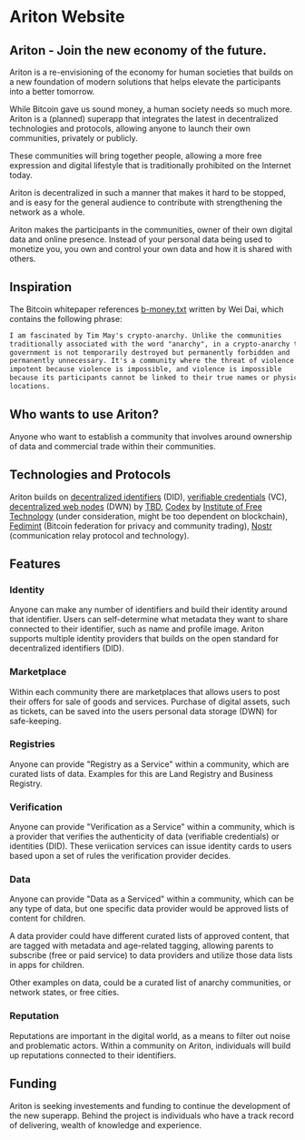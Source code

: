 # Ariton Website

## Ariton - Join the new economy of the future.

Ariton is a re-envisioning of the economy for human societies that builds on a new foundation of modern solutions that helps elevate the participants into a better tomorrow.

While Bitcoin gave us sound money, a human society needs so much more. Ariton is a (planned) superapp that integrates the latest in decentralized technologies and protocols, allowing anyone to launch their own communities, privately or publicly.

These communities will bring together people, allowing a more free expression and digital lifestyle that is traditionally prohibited on the Internet today.

Ariton is decentralized in such a manner that makes it hard to be stopped, and is easy for the general audience to contribute with strengthening the network as a whole.

Ariton makes the participants in the communities, owner of their own digital data and online presence. Instead of your personal data being used to monetize you, you own and control your own data and how it is shared with others.

## Inspiration

The Bitcoin whitepaper references [b-money.txt](http://www.weidai.com/bmoney.txt) written by Wei Dai, which contains the following phrase:

```txt
I am fascinated by Tim May's crypto-anarchy. Unlike the communities
traditionally associated with the word "anarchy", in a crypto-anarchy the
government is not temporarily destroyed but permanently forbidden and
permanently unnecessary. It's a community where the threat of violence is
impotent because violence is impossible, and violence is impossible
because its participants cannot be linked to their true names or physical
locations.
```

## Who wants to use Ariton?

Anyone who want to establish a community that involves around ownership of data and commercial trade within their communities.

## Technologies and Protocols

Ariton builds on [decentralized identifiers](https://developer.tbd.website/docs/web5/learn/decentralized-identifiers) (DID), [verifiable credentials](https://developer.tbd.website/docs/web5/learn/verifiable-credentials) (VC), [decentralized web nodes](https://developer.tbd.website/docs/web5/learn/decentralized-web-nodes/) (DWN) by [TBD](https://www.tbd.website/), [Codex](https://blog.codex.storage/decentralised-storage-for-virtual-self-sovereign-territories/) by [Institute of Free Technology](https://free.technology/) (under consideration, might be too dependent on blockchain), [Fedimint](https://fedimint.org/) (Bitcoin federation for privacy and community trading), [Nostr](https://nostr.com/) (communication relay protocol and technology).

## Features

### Identity

Anyone can make any number of identifiers and build their identity around that identifier. Users can self-determine what metadata they want to share connected to their identifier, such as name and profile image. Ariton supports multiple identity providers that builds on the open standard for decentralized identifiers (DID).

### Marketplace

Within each community there are marketplaces that allows users to post their offers for sale of goods and services. Purchase of digital assets, such as tickets, can be saved into the users personal data storage (DWN) for safe-keeping.

### Registries

Anyone can provide "Registry as a Service" within a community, which are curated lists of data. Examples for this are Land Registry and Business Registry.

### Verification

Anyone can provide "Verification as a Service" within a community, which is a provider that verifies the authenticity of data (verifiable credentials) or identities (DID). These veriication services can issue identity cards to users based upon a set of rules the verification provider decides.

### Data

Anyone can provide "Data as a Serviced" within a community, which can be any type of data, but one specific data provider would be approved lists of content for children.

A data provider could have different curated lists of approved content, that are tagged with metadata and age-related tagging, allowing parents to subscribe (free or paid service) to data providers and utilize those data lists in apps for children.

Other examples on data, could be a curated list of anarchy communities, or network states, or free cities.

### Reputation

Reputations are important in the digital world, as a means to filter out noise and problematic actors. Within a community on Ariton, individuals will build up reputations connected to their identifiers.

## Funding

Ariton is seeking investements and funding to continue the development of the new superapp. Behind the project is individuals who have a track record of delivering, wealth of knowledge and experience.
